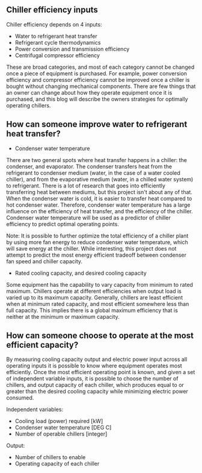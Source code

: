 ## Chiller efficiency inputs
Chiller efficiency depends on 4 inputs:
* Water to refrigerant heat transfer
* Refrigerant cycle thermodynamics
* Power conversion and transmission efficiency
* Centrifugal compressor efficiency

These are broad categories, and most of each category cannot be changed once a piece of equipment is purchased. For example, power conversion efficiency and compressor efficiency cannot be improved once a chiller is bought without changing mechanical components. There are few things that an owner can change about how they operate equipment once it is purchased, and this blog will describe the owners strategies for optimally operating chillers.

## How can someone improve water to refrigerant heat transfer?
* Condenser water temperature

There are two general spots where heat transfer happens in a chiller: the condenser, and evaporator. The condenser transfers heat from the refrigerant to condenser medium (water, in the case of a water cooled chiller), and from the evaporative medium (water, in a chilled water system) to refrigerant. There is a lot of research that goes into efficiently transferring heat between mediums, but this project isn't about any of that. When the condenser water is cold, it is easier to transfer heat compared to hot condenser water. Therefore, condenser water temperature has a large influence on the efficiency of heat transfer, and the efficiency of the chiller. Condenser water temperature will be used as a predictor of chiller efficiency to predict optimal operating points.

Note: It is possible to further optimize the total efficiency of a chiller plant by using more fan energy to reduce condenser water temperature, which will save energy at the chiller. While interesting, this project does not attempt to predict the most energy efficient tradeoff between condenser fan speed and chiller capacity.

* Rated cooling capacity, and desired cooling capacity

Some equipment has the capability to vary capacity from minimum to rated maximum.  Chillers operate at different efficiencies when output load is varied up to its maximum capacity. Generally, chillers are least efficient when at minimum rated capacity, and most efficient somewhere less than full capacity. This implies there is a global maximum efficiency that is neither at the minimum or maximum capacity.

## How can someone choose to operate at the most efficient capacity?
By measuring cooling capacity output and electric power input across all operating inputs it is possible to know where equipment operates most efficiently. Once the most efficient operating point is known, and given a set of independent variable inputs, it is possible to choose the number of chillers, and output capacity of each chiller, which produces equal to or greater than the desired cooling capacity while minimizing electric power consumed.

Independent variables:
* Cooling load (power) required [kW]
* Condenser water temperature [DEG C]
* Number of operable chillers [integer]

Output:
* Number of chillers to enable
* Operating capacity of each chiller